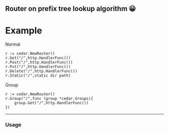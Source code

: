 Router on prefix tree lookup algorithm 😀  
---
# Example
Normal
```
r := cedar.NewRouter()
r.Get("/",http.HandlerFunc())
r.Post("/",http.HandlerFunc())
r.Put("/",http.HandlerFunc())
r.Delete("/",http.HandlerFunc())
r.Static("/",static dir path)
```
Group
```
r := cedar.NewRouter()
r.Group("/",func (group *cedar.Groups){
    group.Get("/",http.HandlerFunc())
})
```
---
### Usage